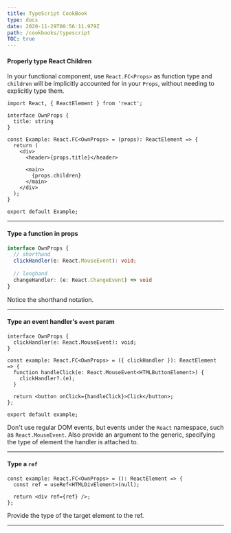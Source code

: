```yaml
---
title: TypeScript CookBook
type: docs
date: 2020-11-29T00:56:11.979Z
path: /cookbooks/typescript
TOC: true
---
```

#### Properly type React Children

In your functional component, use `React.FC<Props>` as function type and `children` will be implicitly accounted for in your `Props`, without needing to explicitly type them.

```tsx
import React, { ReactElement } from 'react';

interface OwnProps {
  title: string
}

const Example: React.FC<OwnProps> = (props): ReactElement => {
  return (
    <div>
      <header>{props.title}</header>

      <main>
        {props.children}
      </main>
    </div>
  );
}

export default Example;
```

---

#### Type a function in props

```typescript
interface OwnProps {
  // shorthand
  clickHandler(e: React.MouseEvent): void;
  
  // longhand
  changeHandler: (e: React.ChangeEvent) => void
}
```

Notice the shorthand notation.

---

#### Type an event handler's `event` param

```tsx
interface OwnProps {
  clickHandler(e: React.MouseEvent): void;
}

const example: React.FC<OwnProps> = ({ clickHandler }): ReactElement => {
  function handleClick(e: React.MouseEvent<HTMLButtonElement>) {
    clickHandler?.(e);
  }

  return <button onClick={handleClick}>Click</button>;
};

export default example;
```

Don't use regular DOM events, but events under the `React` namespace, such as `React.MouseEvent`. Also provide an argument to the generic, specifying the type of  element the handler is attached to.

---

#### Type a `ref`

```tsx
const example: React.FC<OwnProps> = (): ReactElement => {
  const ref = useRef<HTMLDivElement>(null);

  return <div ref={ref} />;
};
```

Provide the type of the target element to the ref.

---

